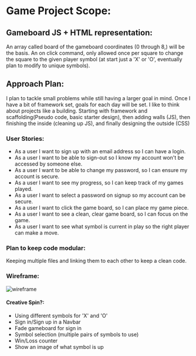 # Game Project Scope:



## Gameboard JS + HTML representation:

An array called board of the gameboard coordinates (0 through 8,) will be the basis. An on click command, only allowed once per square to change the square to the given player symbol (at start just a 'X' or 'O', eventually plan to modify to unique symbols).


## Approach Plan:

I plan to tackle small problems while still having a larger goal in mind. Once I have a bit of framework set, goals for each day will be set. I like to think about projects like a building. Starting with framework and scaffolding(Pseudo code, basic starter design), then adding walls (JS), then finishing the inside (cleaning up JS), and finally designing the outside (CSS)


### User Stories:

- As a user I want to sign up with an email address so I can have a login.
- As a user I want to be able to sign-out so I know my account won't be accessed by someone else.
- As a user I want to be able to change my password, so I can ensure my account is secure.
- As a user I want to see my progress, so I can keep track of my games played.
- As a user I want to select a password on signup so my account can be secure.
- As a user I want to click the game board, so I can place my game piece.
- As a user I want to see a clean, clear game board, so I can focus on the game.
- As a user I want to see what symbol is current in play so the right player can make a move.


### Plan to keep code modular:

Keeping multiple files and linking them to each other to keep a clean code.

### Wireframe:
![wireframe](https://imgur.com/bZste4M)

#### Creative Spin?:

- Using different symbols for 'X' and 'O'
- Sign in/Sign up in a Navbar
- Fade gameboard for sign in
- Symbol selection (multiple pairs of symbols to use)
- Win/Loss counter
- Show an image of what symbol is up

<!-- ## Structure

### Scripts

Developers should store JavaScript files in [`assets/scripts`](assets/scripts).
The "manifest" or entry-point is
[`assets/scripts/app.js`](assets/scripts/app.js). In general, only
application initialization goes in this file. It's normal for developers to
start putting all code in this file, but encourage them to break out different
responsibilities and use the `require` syntax put references where they're
needed.

### Config

Developers should set `apiUrls.production` and `apiUrls.development` in
[`assets/scripts/config.js`](assets/scripts/config.js).  With
`apiUrls` set, developers may rely on `apiUrl` as the base for API
URLs.

### Styles

Developers should store styles in [`assets/styles`](assets/styles) and load them
from [`assets/styles/index.scss`](assets/styles/index.scss). Bootstrap version 3 is
included in this template.

### Forms and Using `getFormFields`

Developers should use [getFormFields](get-form-fields.md) to retrieve form data
to send to an API.

### Deployment

To deploy a browser-template based SPA, run `grunt deploy`.

## Adding Images

To add images to your project, you must store them in the `public` directory.
To use the image in HTML or CSS, write the path to the image like this:

```html
<img src="public/cat.jpg">
```
or
```css
#my-cool-div {
  background-image: url('public/cat.jpg')
}
```

Note that there's no `./` or `/` in front of `public/filename.jpg`.

## Adding Fonts

To add custom fonts to your app, you can either use a CDN like Google Fonts, or
you can download the fonts and save them in the `public` directory. If you use
the former method, follow the directions on the website providing the fonts.

For local fonts, put the files in `public`, and then import and use them in a
`.scss` file like this:

```scss
@font-face {
  font-family: 'Nature Beauty';
  src: url('public/Nature-Beauty.ttf') format('truetype');
}

.element-with-custom-font {
  font-family: 'Nature Beauty';
}
```

## Tasks

Developers should run these often!

- `grunt nag` or just `grunt`: runs code quality analysis tools on your code
    and complains
- `grunt make-standard`: reformats all your code in the JavaScript Standard Style
- `grunt <server|serve|s>`: generates bundles, watches, and livereloads
- `grunt build`: place bundled styles and scripts where `index.html` can find
    them
- `grunt deploy`: builds and deploys master branch


## Additional Resources

- [Modern Javascript Explained for Dinosaurs](https://medium.com/@peterxjang/modern-javascript-explained-for-dinosaurs-f695e9747b70)
- [Making Sense of Front End Build Tools](https://medium.freecodecamp.org/making-sense-of-front-end-build-tools-3a1b3a87043b)
